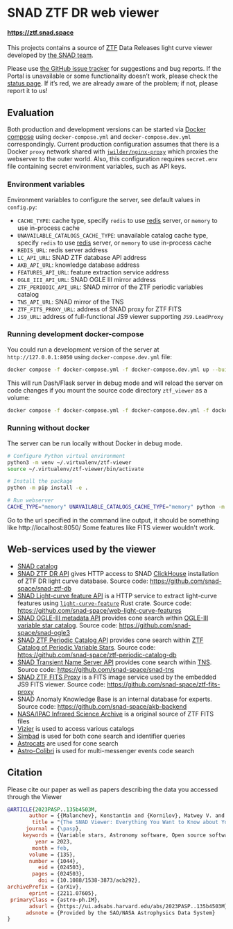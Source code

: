 # SNAD ZTF DR web viewer
#### https://ztf.snad.space

This projects contains a source of [ZTF](http://ztf.caltech.edu) Data Releases light curve viewer developed by [the SNAD team](http://snad.space).

Please use [the GitHub issue tracker](https://github.com/snad-space/ztf-viewer/issues) for suggestions and bug reports. If the Portal is unavailable or some functionality doesn’t work, please check the [status page](https://status.snad.space/status/viewer). If it’s red, we are already aware of the problem; if not, please report it to us!

## Evaluation

 Both production and development versions can be started via [Docker compose](https://docs.docker.com/compose/) using `docker-compose.yml` and `docker-compose.dev.yml` correspondingly.
 Current production configuration assumes that there is a Docker `proxy` network shared with [`jwilder/nginx-proxy`](https://github.com/nginx-proxy/nginx-proxy) which proxies the webserver to the outer world.
 Also, this configuration requires `secret.env` file containing secret environment variables, such as API keys.

### Environment variables

Environment variables to configure the server, see default values in `config.py`:
- `CACHE_TYPE`: cache type, specify `redis` to use [redis](https://redis.io) server, or `memory` to use in-process cache
- `UNAVAILABLE_CATALOGS_CACHE_TYPE`: unavailable catalog cache type, specify `redis` to use [redis](https://redis.io) server, or `memory` to use in-process cache
- `REDIS_URL`: redis server address
- `LC_API_URL`: SNAD ZTF database API address
- `AKB_API_URL`: knowledge database address
- `FEATURES_API_URL`: feature extraction service address
- `OGLE_III_API_URL`: SNAD OGLE III mirror address
- `ZTF_PERIODIC_API_URL`: SNAD mirror of the ZTF periodic variables catalog
- `TNS_API_URL`: SNAD mirror of the TNS
- `ZTF_FITS_PROXY_URL`: address of SNAD proxy for ZTF FITS
- `JS9_URL`: address of full-functional JS9 viewer supporting `JS9.LoadProxy`

### Running development docker-compose

You could run a development version of the server at `http://127.0.0.1:8050` using `docker-compose.dev.yml` file:

```sh
docker compose -f docker-compose.yml -f docker-compose.dev.yml up --build
```

This will run Dash/Flask server in debug mode and will reload the server on code changes if you mount the source code directory `ztf_viewer` as a volume:

```sh
docker compose -f docker-compose.yml -f docker-compose.dev.yml -f docker-compose.dev.local.yml up --build
```

### Running without docker

The server can be run locally without Docker in debug mode.

```sh
# Configure Python virtual environment
python3 -m venv ~/.virtualenv/ztf-viewer
source ~/.virtualenv/ztf-viewer/bin/activate

# Install the package
python -m pip install -e .

# Run webserver
CACHE_TYPE="memory" UNAVAILABLE_CATALOGS_CACHE_TYPE="memory" python -m ztf_viewer
```

Go to the url specified in the command line output, it should be something like http://localhost:8050/
Some features like FITS viewer wouldn't work.

## Web-services used by the viewer

- [SNAD catalog](https://snad.space/catalog)
- [SNAD ZTF DR API](http://db.ztf.snad.space) gives HTTP access to SNAD [ClickHouse](//cliclhouse.tech) installation of ZTF DR light curve database. Source code: https://github.com/snad-space/snad-ztf-db
- [SNAD Light-curve feature API](http://features.lc.snad.space/help) is a HTTP service to extract light-curve features using [`light-curve-feature`](//crates.io/crates/light-curve-feature) Rust crate. Source code: https://github.com/snad-space/web-light-curve-features
- [SNAD OGLE-III metadata API](http://ogle3.snad.space/) provides cone search within [OGLE-III variable star catalog](http://ogledb.astrouw.edu.pl/~ogle/CVS/). Source code: https://github.com/snad-space/snad-ogle3
- [SNAD ZTF Periodic Catalog API](http://periodic.ztf.snad.space) provides cone search within [ZTF Catalog of Periodic Variable Stars](http://variables.cn:88/ztf/). Source code: https://github.com/snad-space/ztf-periodic-catalog-db
- [SNAD Transient Name Server API](http://tns.snad.space) provides cone search within [TNS](https://www.wis-tns.org). Source code: https://github.com/snad-space/snad-tns
- [SNAD ZTF FITS Proxy](http://fits.ztf.snad.space/products/) is a FITS image service used by the embedded JS9 FITS viewer. Source code: https://github.com/snad-space/ztf-fits-proxy
- SNAD Anomaly Knowledge Base is an internal database for experts. Source code: https://github.com/snad-space/akb-backend
- [NASA/IPAC Infrared Science Archive](https://irsa.ipac.caltech.edu/frontpage/) is a original source of ZTF FITS files
- [Vizier](https://vizier.u-strasbg.fr) is used to access various catalogs
- [Simbad](http://simbad.u-strasbg.fr) is used for both cone search and identifier queries
- [Astrocats](https://astrocats.space) are used for cone search
- [Astro-Colibri](https://astro-colibri.science) is used for multi-messenger events code search


## Citation

Please cite our paper as well as papers describing the data you accessed through the Viewer

```bibtex
@ARTICLE{2023PASP..135b4503M,
       author = {{Malanchev}, Konstantin and {Kornilov}, Matwey V. and {Pruzhinskaya}, Maria V. and {Ishida}, Emille E.~O. and {Aleo}, Patrick D. and {Korolev}, Vladimir S. and {Lavrukhina}, Anastasia and {Russeil}, Etienne and {Sreejith}, Sreevarsha and {Volnova}, Alina A. and {Voloshina}, Anastasiya and {Krone-Martins}, Alberto},
        title = "{The SNAD Viewer: Everything You Want to Know about Your Favorite ZTF Object}",
      journal = {\pasp},
     keywords = {Variable stars, Astronomy software, Open source software, Publicly available software, Astronomy web services, 1761, 1855, 1866, 1864, 1856, Astrophysics - Instrumentation and Methods for Astrophysics},
         year = 2023,
        month = feb,
       volume = {135},
       number = {1044},
          eid = {024503},
        pages = {024503},
          doi = {10.1088/1538-3873/acb292},
archivePrefix = {arXiv},
       eprint = {2211.07605},
 primaryClass = {astro-ph.IM},
       adsurl = {https://ui.adsabs.harvard.edu/abs/2023PASP..135b4503M},
      adsnote = {Provided by the SAO/NASA Astrophysics Data System}
}
```
